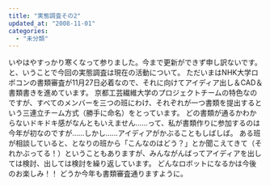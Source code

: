 ```yaml
---
title: "実態調査その2"
updated_at: "2008-11-01"
categories: 
  - "未分類"
---
```


いやはやすっかり寒くなって参りました。今まで更新ができず申し訳ないです。 と、いうことで今回の実態調査は現在の活動について。 ただいまはNHK大学ロボコンの書類審査が11月27日必着なので、それに向けてアイディア出し＆CAD＆書類書きを進めています。 京都工芸繊維大学のプロジェクトチームの特色なのですが、すべてのメンバーを三つの班にわけ、それぞれが一つ書類を提出するという三連立チーム方式（勝手に命名）をとっています。 どの書類が通るかわからないドキドキ感がなんともいえません……って、私が書類作りに参加するのは今年が初なのですが……しかし……アイディアがかぶることもしばしば。 ある班が相談していると、となりの班から「こんなのはどう？」とか聞こえてきて（それかぶってる！）ということもありますが、みんながんばってアイディアを出しては検討、出しては検討を繰り返しています。 どんなロボットになるかは今後のお楽しみ！！ どうか今年も書類審査通りますように。
